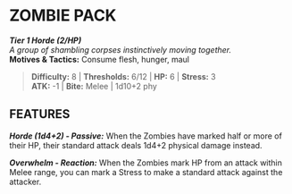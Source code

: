 ﻿# ZOMBIE PACK

***Tier 1 Horde (2/HP)***  
*A group of shambling corpses instinctively moving together.*  
**Motives & Tactics:** Consume flesh, hunger, maul

> **Difficulty:** 8 | **Thresholds:** 6/12 | **HP:** 6 | **Stress:** 3  
> **ATK:** -1 | **Bite:** Melee | 1d10+2 phy  

## FEATURES

***Horde (1d4+2) - Passive:*** When the Zombies have marked half or more of their HP, their standard attack deals 1d4+2 physical damage instead.

***Overwhelm - Reaction:*** When the Zombies mark HP from an attack within Melee range, you can mark a Stress to make a standard attack against the attacker.
